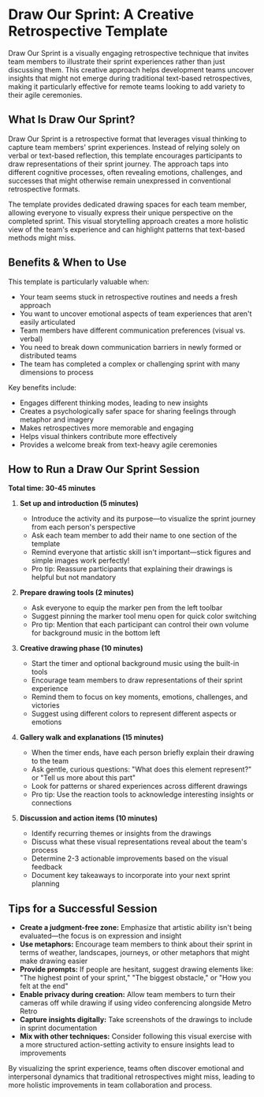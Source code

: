 # Draw Our Sprint: A Creative Retrospective Template

Draw Our Sprint is a visually engaging retrospective technique that invites team members to illustrate their sprint experiences rather than just discussing them. This creative approach helps development teams uncover insights that might not emerge during traditional text-based retrospectives, making it particularly effective for remote teams looking to add variety to their agile ceremonies.

## What Is Draw Our Sprint?

Draw Our Sprint is a retrospective format that leverages visual thinking to capture team members' sprint experiences. Instead of relying solely on verbal or text-based reflection, this template encourages participants to draw representations of their sprint journey. The approach taps into different cognitive processes, often revealing emotions, challenges, and successes that might otherwise remain unexpressed in conventional retrospective formats.

The template provides dedicated drawing spaces for each team member, allowing everyone to visually express their unique perspective on the completed sprint. This visual storytelling approach creates a more holistic view of the team's experience and can highlight patterns that text-based methods might miss.

## Benefits & When to Use

This template is particularly valuable when:

- Your team seems stuck in retrospective routines and needs a fresh approach
- You want to uncover emotional aspects of team experiences that aren't easily articulated
- Team members have different communication preferences (visual vs. verbal)
- You need to break down communication barriers in newly formed or distributed teams
- The team has completed a complex or challenging sprint with many dimensions to process

Key benefits include:
- Engages different thinking modes, leading to new insights
- Creates a psychologically safer space for sharing feelings through metaphor and imagery
- Makes retrospectives more memorable and engaging
- Helps visual thinkers contribute more effectively
- Provides a welcome break from text-heavy agile ceremonies

## How to Run a Draw Our Sprint Session

**Total time: 30-45 minutes**

1. **Set up and introduction (5 minutes)**
   - Introduce the activity and its purpose—to visualize the sprint journey from each person's perspective
   - Ask each team member to add their name to one section of the template
   - Remind everyone that artistic skill isn't important—stick figures and simple images work perfectly!
   - Pro tip: Reassure participants that explaining their drawings is helpful but not mandatory

2. **Prepare drawing tools (2 minutes)**
   - Ask everyone to equip the marker pen from the left toolbar
   - Suggest pinning the marker tool menu open for quick color switching
   - Pro tip: Mention that each participant can control their own volume for background music in the bottom left

3. **Creative drawing phase (10 minutes)**
   - Start the timer and optional background music using the built-in tools
   - Encourage team members to draw representations of their sprint experience
   - Remind them to focus on key moments, emotions, challenges, and victories
   - Suggest using different colors to represent different aspects or emotions

4. **Gallery walk and explanations (15 minutes)**
   - When the timer ends, have each person briefly explain their drawing to the team
   - Ask gentle, curious questions: "What does this element represent?" or "Tell us more about this part"
   - Look for patterns or shared experiences across different drawings
   - Pro tip: Use the reaction tools to acknowledge interesting insights or connections

5. **Discussion and action items (10 minutes)**
   - Identify recurring themes or insights from the drawings
   - Discuss what these visual representations reveal about the team's process
   - Determine 2-3 actionable improvements based on the visual feedback
   - Document key takeaways to incorporate into your next sprint planning

## Tips for a Successful Session

- **Create a judgment-free zone:** Emphasize that artistic ability isn't being evaluated—the focus is on expression and insight
- **Use metaphors:** Encourage team members to think about their sprint in terms of weather, landscapes, journeys, or other metaphors that might make drawing easier
- **Provide prompts:** If people are hesitant, suggest drawing elements like: "The highest point of your sprint," "The biggest obstacle," or "How you felt at the end"
- **Enable privacy during creation:** Allow team members to turn their cameras off while drawing if using video conferencing alongside Metro Retro
- **Capture insights digitally:** Take screenshots of the drawings to include in sprint documentation
- **Mix with other techniques:** Consider following this visual exercise with a more structured action-setting activity to ensure insights lead to improvements

By visualizing the sprint experience, teams often discover emotional and interpersonal dynamics that traditional retrospectives might miss, leading to more holistic improvements in team collaboration and process.